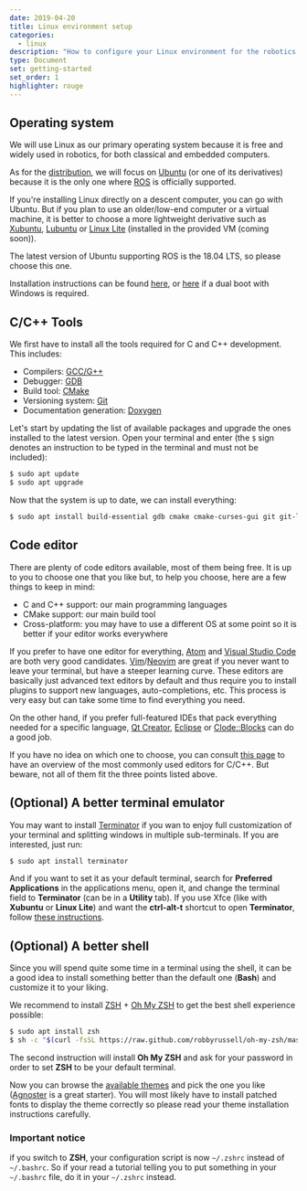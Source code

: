 ```yaml
---
date: 2019-04-20
title: Linux environment setup
categories:
  - linux
description: "How to configure your Linux environment for the robotics classes"
type: Document
set: getting-started
set_order: 1
highlighter: rouge
---
```


## Operating system

We will use Linux as our primary operating system because it is free and widely used in robotics, for both classical and embedded computers.

As for the [distribution](https://en.wikipedia.org/wiki/Linux_distribution), we will focus on [Ubuntu](https://www.ubuntu.com/) (or one of its derivatives) because it is the only one where [ROS](http://www.ros.org/) is officially supported.

If you're installing Linux directly on a descent computer, you can go with Ubuntu.
But if you plan to use an older/low-end computer or a virtual machine, it is better to choose a more lightweight derivative such as [Xubuntu](https://xubuntu.org/), [Lubuntu](https://lubuntu.net/) or [Linux Lite](https://www.linuxliteos.com/) (installed in the provided VM (coming soon)).

The latest version of Ubuntu supporting ROS is the 18.04 LTS, so please choose this one.

Installation instructions can be found [here](https://tutorials.ubuntu.com/tutorial/tutorial-install-ubuntu-desktop#0), or [here](https://www.tecmint.com/install-ubuntu-alongside-with-windows/) if a dual boot with Windows is required.

## C/C++ Tools

We first have to install all the tools required for C and C++ development. This includes:
 * Compilers: [GCC/G++](https://www.gnu.org/software/gcc/)
 * Debugger: [GDB](https://www.gnu.org/software/gdb/)
 * Build tool: [CMake](https://cmake.org/)
 * Versioning system: [Git](https://git-scm.com/)
 * Documentation generation: [Doxygen](http://www.doxygen.nl/)

Let's start by updating the list of available packages and upgrade the ones installed to the latest version. Open your terminal and enter (the `$` sign denotes an instruction to be typed in the terminal and must not be included):

~~~bash
$ sudo apt update
$ sudo apt upgrade
~~~

Now that the system is up to date, we can install everything:

~~~ bash
$ sudo apt install build-essential gdb cmake cmake-curses-gui git git-lfs doxygen
~~~

## Code editor

There are plenty of code editors available, most of them being free.
It is up to you to choose one that you like but, to help you choose, here are a few things to keep in mind:
 * C and C++ support: our main programming languages
 * CMake support: our main build tool
 * Cross-platform: you may have to use a different OS at some point so it is better if your editor works everywhere

If you prefer to have one editor for everything, [Atom](https://atom.io/) and [Visual Studio Code](https://code.visualstudio.com/) are both very good candidates. [Vim](https://www.vim.org/)/[Neovim](https://neovim.io/) are great if you never want to leave your terminal, but have a steeper learning curve. These editors are basically just advanced text editors by default and thus require you to install plugins to support new languages, auto-completions, etc. This process is very easy but can take some time to find everything you need.

On the other hand, if you prefer full-featured IDEs that pack everything needed for a specific language, [Qt Creator](https://www.qt.io/download), [Eclipse](https://www.eclipse.org/) or [Clode::Blocks](http://www.codeblocks.org/) can do a good job.

If you have no idea on which one to choose, you can consult [this page](https://www.tecmint.com/best-linux-ide-editors-source-code-editors/) to have an overview of the most commonly used editors for C/C++. But beware, not all of them fit the three points listed above.

## (Optional) A better terminal emulator

You may want to install [Terminator](https://launchpad.net/terminator) if you wan to enjoy full customization of your terminal and splitting windows in multiple sub-terminals. If you are interested, just run:

~~~ bash
$ sudo apt install terminator
~~~

And if you want to set it as your default terminal, search for **Preferred Applications** in the applications menu, open it, and change the terminal field to **Terminator** (can be in a **Utility** tab). If you use Xfce (like with **Xubuntu** or **Linux Lite**) and want the **ctrl-alt-t** shortcut to open **Terminator**, follow [these instructions](https://askubuntu.com/questions/499563/cant-set-altctrlt-to-launch-terminal-in-xfce4).

## (Optional) A better shell

Since you will spend quite some time in a terminal using the shell, it can be a good idea to install something better than the default one (**Bash**) and customize it to your liking.

We recommend to install [ZSH](https://sourceforge.net/projects/zsh/) + [Oh My ZSH](https://ohmyz.sh/) to get the best shell experience possible:

~~~ bash
$ sudo apt install zsh
$ sh -c "$(curl -fsSL https://raw.github.com/robbyrussell/oh-my-zsh/master/tools/install.sh)"
~~~

The second instruction will install **Oh My ZSH** and ask for your password in order to set **ZSH** to be your default terminal.

Now you can browse the [available themes](https://github.com/robbyrussell/oh-my-zsh/wiki/Themes) and pick the one you like ([Agnoster](https://github.com/agnoster/agnoster-zsh-theme) is a great starter). You will most likely have to install patched fonts to display the theme correctly so please read your theme installation instructions carefully.

### Important notice
if you switch to **ZSH**, your configuration script is now `~/.zshrc` instead of `~/.bashrc`.
So if your read a tutorial telling you to put something in your `~/.bashrc` file, do it in your `~/.zshrc` instead.
